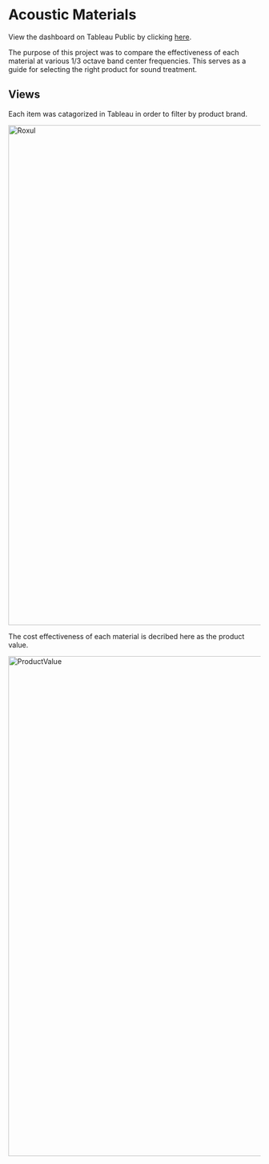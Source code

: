 # Acoustic Materials
View the dashboard on Tableau Public by clicking [here](https://public.tableau.com/views/AcousticMaterials/Dashboard?:language=en-US&:display_count=n&:origin=viz_share_link).

The purpose of this project was to compare the effectiveness of each material at various 1/3 octave band center frequencies. This serves as a guide for selecting the right product for sound treatment. 

## Views
Each item was catagorized in Tableau in order to filter by product brand.

<img width="1000" alt="Roxul" src="https://user-images.githubusercontent.com/80362935/186297078-9bf84934-4668-4493-9b1c-1842eed8b05c.png">

The cost effectiveness of each material is decribed here as the product value.

<img width="1000" alt="ProductValue" src="https://user-images.githubusercontent.com/80362935/186298118-4abe3801-95f4-454b-a27f-fd389298bdb1.png">
